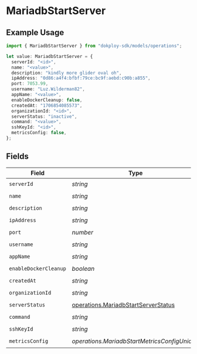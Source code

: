 # MariadbStartServer

## Example Usage

```typescript
import { MariadbStartServer } from "dokploy-sdk/models/operations";

let value: MariadbStartServer = {
  serverId: "<id>",
  name: "<value>",
  description: "kindly more glider oval oh",
  ipAddress: "0d86:a4f4:bfbf:79ce:bc9f:aebd:c90b:a855",
  port: 7053.99,
  username: "Luz.Wilderman82",
  appName: "<value>",
  enableDockerCleanup: false,
  createdAt: "1706854085573",
  organizationId: "<id>",
  serverStatus: "inactive",
  command: "<value>",
  sshKeyId: "<id>",
  metricsConfig: false,
};
```

## Fields

| Field                                                                                      | Type                                                                                       | Required                                                                                   | Description                                                                                |
| ------------------------------------------------------------------------------------------ | ------------------------------------------------------------------------------------------ | ------------------------------------------------------------------------------------------ | ------------------------------------------------------------------------------------------ |
| `serverId`                                                                                 | *string*                                                                                   | :heavy_check_mark:                                                                         | N/A                                                                                        |
| `name`                                                                                     | *string*                                                                                   | :heavy_check_mark:                                                                         | N/A                                                                                        |
| `description`                                                                              | *string*                                                                                   | :heavy_check_mark:                                                                         | N/A                                                                                        |
| `ipAddress`                                                                                | *string*                                                                                   | :heavy_check_mark:                                                                         | N/A                                                                                        |
| `port`                                                                                     | *number*                                                                                   | :heavy_check_mark:                                                                         | N/A                                                                                        |
| `username`                                                                                 | *string*                                                                                   | :heavy_check_mark:                                                                         | N/A                                                                                        |
| `appName`                                                                                  | *string*                                                                                   | :heavy_check_mark:                                                                         | N/A                                                                                        |
| `enableDockerCleanup`                                                                      | *boolean*                                                                                  | :heavy_check_mark:                                                                         | N/A                                                                                        |
| `createdAt`                                                                                | *string*                                                                                   | :heavy_check_mark:                                                                         | N/A                                                                                        |
| `organizationId`                                                                           | *string*                                                                                   | :heavy_check_mark:                                                                         | N/A                                                                                        |
| `serverStatus`                                                                             | [operations.MariadbStartServerStatus](../../models/operations/mariadbstartserverstatus.md) | :heavy_check_mark:                                                                         | N/A                                                                                        |
| `command`                                                                                  | *string*                                                                                   | :heavy_check_mark:                                                                         | N/A                                                                                        |
| `sshKeyId`                                                                                 | *string*                                                                                   | :heavy_check_mark:                                                                         | N/A                                                                                        |
| `metricsConfig`                                                                            | *operations.MariadbStartMetricsConfigUnion2*                                               | :heavy_check_mark:                                                                         | N/A                                                                                        |